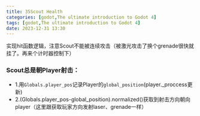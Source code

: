 ```yaml
---
title: 35Scout Health
categories: [godot,The ultimate introduction to Godot 4]
tags: [godot,The ultimate introduction to Godot 4]
date: 2023-12-31 13:30
---
```


实现hit函数逻辑，注意Scout不能被连续攻击（被激光攻击了换个grenade很快就挂了。再来个计时器控制下）

### Scout总是朝Player射击：
- 1.用`Globals.player_pos`记录Player的`global_position`(player._proccess更新)
- 2.(Globals.player_pos-global_position).normalized()获取到射击方向朝向player（这里跟获取玩家方向发射laser、grenade一样）
